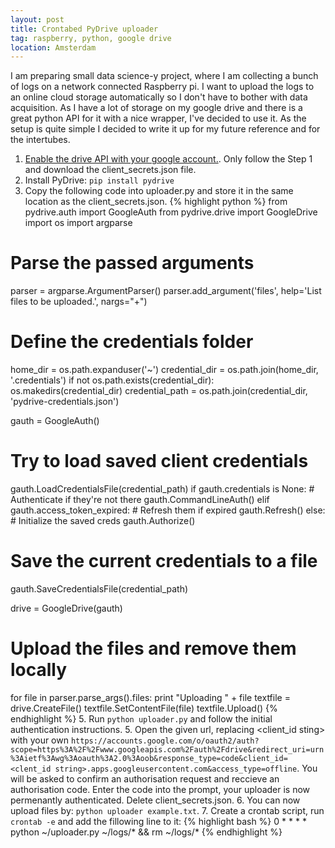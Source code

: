 ```yaml
---
layout: post
title: Crontabed PyDrive uploader
tag: raspberry, python, google drive
location: Amsterdam
---
```

I am preparing small data science-y project, where I am collecting a bunch of logs on a network connected Raspberry pi. I want to upload the logs to an online cloud storage automatically so I don't have to bother with data acquisition.
As I have a lot of storage on my google drive and there is a great python API for it with a nice wrapper, I've decided to use it.
As the setup is quite simple I decided to write it up for my future reference and for the intertubes.

1. [Enable the drive API with your google account.](https://developers.google.com/drive/v3/web/quickstart/python#step_1_turn_on_the_api_name). Only follow the Step 1 and download the client_secrets.json file.
2. Install PyDrive: ```pip install pydrive```
3. Copy the following code into uploader.py and store it in the same location as the client_secrets.json.
{% highlight python %}
from pydrive.auth import GoogleAuth
from pydrive.drive import GoogleDrive
import os
import argparse

# Parse the passed arguments
parser = argparse.ArgumentParser()
parser.add_argument('files', help='List files to be uploaded.', nargs="+")

# Define the credentials folder
home_dir = os.path.expanduser('~')
credential_dir = os.path.join(home_dir, '.credentials')
if not os.path.exists(credential_dir):
    os.makedirs(credential_dir)
credential_path = os.path.join(credential_dir, 'pydrive-credentials.json')

gauth = GoogleAuth()
# Try to load saved client credentials
gauth.LoadCredentialsFile(credential_path)
if gauth.credentials is None:
    # Authenticate if they're not there
    gauth.CommandLineAuth()
elif gauth.access_token_expired:
    # Refresh them if expired
    gauth.Refresh()
else:
    # Initialize the saved creds
    gauth.Authorize()
# Save the current credentials to a file
gauth.SaveCredentialsFile(credential_path)

drive = GoogleDrive(gauth)

# Upload the files and remove them locally
for file in parser.parse_args().files:
    print "Uploading " + file
    textfile = drive.CreateFile()
    textfile.SetContentFile(file)
    textfile.Upload()
{% endhighlight %}
5. Run ```python uploader.py``` and follow the initial authentication instructions.
5. Open the given url, replacing <client_id sting> with your own ```https://accounts.google.com/o/oauth2/auth?scope=https%3A%2F%2Fwww.googleapis.com%2Fauth%2Fdrive&redirect_uri=urn%3Aietf%3Awg%3Aoauth%3A2.0%3Aoob&response_type=code&client_id=<clent_id string>.apps.googleusercontent.com&access_type=offline```. You will be asked to confirm an authorisation request and reccieve an authorisation code. Enter the code into the prompt, your uploader is now permenantly authenticated. Delete client_secrets.json.
6. You can now upload files by: ```python uploader example.txt```.
7. Create a crontab script, run ```crontab -e``` and add the fillowing line to it:
{% highlight bash %}
0 * * * * python ~/uploader.py ~/logs/* && rm ~/logs/*
{% endhighlight %}

[1]:http://stackoverflow.com/questions/24419188/automating-pydrive-verification-process
